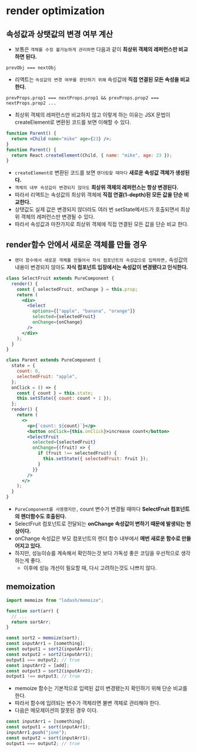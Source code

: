 # render optimization

## 속성값과 상탯값의 변경 여부 계산

- 보통은 `객체를 수정 불가능하게 관리하면` 다음과 같이 **최상위 객체의 레퍼런스만 비교하면 된다.**

```
prevObj === nextObj
```

- 리액트는 `속성값의 변경 여부를 판단하기 위해` 속성값에 **직접 연결된 모든 속성을 비교한다.**

```
prevProps.prop1 === nextProps.prop1 && prevProps.prop2 === nextProps.prop2 ...
```

- 최상위 객체의 레퍼런스만 비교하지 않고 이렇게 하는 이유는 JSX 문법이 createElement로 변환된 코드를 보면 이해할 수 있다.

```jsx
function Parent() {
  return <Child name="mike" age={23} />;
}
function Parent() {
  return React.createElement(Child, { name: "mike", age: 23 });
}
```

- `createElement로` 변환된 코드를 보면 `렌더링할 때마다` **새로운 속성값 객체가 생성된다.**
- `객체의 내부 속성값이 변경되지 않아도` **최상위 객체의 레퍼런스는 항상 변경된다.**
- 따라서 리액트는 속성값의 최상위 객체에 **직접 연결(1-depth)된 모든 값을 단순 비교한다.**
- 상탯값도 실제 값은 변경되지 않더라도 여러 번 setState메서드가 호출되면서 최상위 객체의 레퍼런스만 변경될 수 있다.
- 따라서 속성값과 마찬가지로 최상위 객체에 직접 연결된 모든 값을 단순 비교 한다.

## render함수 안에서 새로운 객체를 만들 경우

- `렌더 함수에서 새로운 객체를 만들어서 자식 컴포넌트의 속성값으로 입력하면,` 속성값의 내용이 변경되지 않아도 **자식 컴포넌트 입장에서는 속성값이 변경됐다고 인식한다.**

```jsx
class SelectFruit extends PureComponent {
  render() {
    const { selectedFruit, onChange } = this.prop;
    return (
      <div>
        <Select
          options={["apple", "banana", "orange"]}
          selected={selectedFruit}
          onChange={onChange}
        />
      </div>
    );
  }
}

class Parent extends PureComponent {
  state = {
    count: 0,
    selectedFruit: "apple",
  };
  onClick = () => {
    const { count } = this.state;
    this.setSTate({ count: count + 1 });
  };
  render() {
    return (
      <>
        <p>{`count: ${count}`}</p>
        <button onClick={this.onClick}>increase count</button>
        <SelectFruit
          selected={selectedFruit}
          onChange={(fruit) => {
            if (fruit !== selectedFruit) {
              this.setState({ selectedFruit: fruit });
            }
          }}
        />
      </>
    );
  }
}
```

- `PureComponent를 사용했지만,` count 변수가 변경될 때마다 **SelectFruit 컴포넌트의 렌더함수도 호출된다.**
- SelectFruit 컴포넌트로 전달되는 **onChange 속성값이 변하기 때문에 발생되는 현상이다.**
- onChange 속성값은 부모 컴포넌트의 렌더 함수 내부에서 **매번 새로운 함수로 만들어지고 있다.**
- 하지만, 성능이슈를 계속해서 확인하는것 보다 가독성 좋은 코딩을 우선적으로 생각하는게 좋다.
  - 이후에 성능 개선이 필요할 때, 다시 고려하는것도 나쁘지 않다.

## memoization

```js
import memoize from "lodash/memoize";

function sort(arr) {
  // ...
  return sortArr;
}

const sort2 = memoize(sort);
const inputArr1 = [something];
const output1 = sort2(inputArr1);
const output2 = sort2(inputArr1);
output1 === output2; // true
const inputArr2 = [add];
const output3 = sort2(inputArr2);
output1 !== output3; // true
```

- memoize 함수는 기본적으로 입력된 값이 변경됐는지 확인하기 위해 단순 비교를 한다.
- 따라서 함수에 입려되는 변수가 객체라면 불변 객체로 관리해야 한다.
- 다음은 메모제이션의 잘못된 경우 이다.

```js
const inputArr1 = [something];
const output1 = sort(inputArr1);
inputArr1.push("jone");
const output2 = sort(inputArr1);
output1 === output2; // true
```
